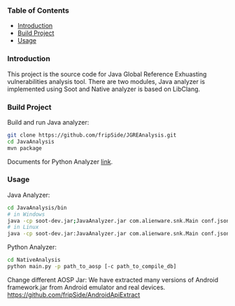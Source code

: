 ### Table of Contents 
- [Introduction](#introduction)
- [Build Project](#build-project)
- [Usage](#usage)


### Introduction 
This project is the source code for Java Global Reference Exhuasting vulnerabilities analysis tool. 
There are two modules, Java analyzer is implemented using Soot and Native analyzer is based on LibClang.

### Build Project 
Build and run Java analyzer:

```bash
git clone https://github.com/fripSide/JGREAnalysis.git
cd JavaAnalysis
mvn package
```

Documents for Python Analyzer [link](NativeAnalysis/Readme.md).

### Usage 
Java Analyzer:
```bash
cd JavaAnalysis/bin
# in Windows
java -cp soot-dev.jar;JavaAnalyzer.jar com.alienware.snk.Main conf.json
# in Linux
java -cp soot-dev.jar:JavaAnalyzer.jar com.alienware.snk.Main conf.json
```
Python Analyzer:
``` bash
cd NativeAnalysis
python main.py -p path_to_aosp [-c path_to_compile_db]
```

Change different AOSP Jar:
We have extracted many versions of Android framework.jar from Android emulator and real devices.
https://github.com/fripSide/AndroidApiExtract
